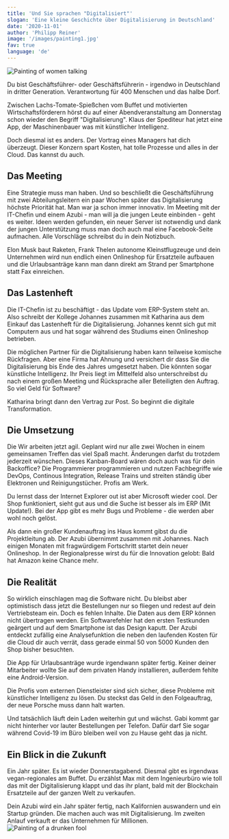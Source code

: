 ```yaml
---
title: 'Und Sie sprachen "Digitalisiert"'
slogan: 'Eine kleine Geschichte über Digitalisierung in Deutschland'
date: '2020-11-01'
author: 'Philipp Reiner'
image: '/images/painting1.jpg'
fav: true
language: 'de'
---
```

![Painting of women talking](/images/painting1.jpg)

Du bist Geschäftsführer- oder Geschäftsführerin - irgendwo in Deutschland in dritter Generation. Verantwortung für 400 Menschen und das halbe Dorf.

Zwischen Lachs-Tomate-Spießchen vom Buffet und motivierten Wirtschaftsförderern hörst du auf einer Abendveranstaltung am Donnerstag schon wieder den Begriff "Digitalisierung". Klaus der Spediteur hat jetzt eine App, der Maschinenbauer was mit künstlicher Intelligenz.

Doch diesmal ist es anders. Der Vortrag eines Managers hat dich überzeugt. Dieser Konzern spart Kosten, hat tolle Prozesse und alles in der Cloud. Das kannst du auch.

## Das Meeting
Eine Strategie muss man haben. Und so beschließt die Geschäftsführung mit zwei Abteilungsleitern ein paar Wochen später das Digitalisierung höchste Priorität hat. Man war ja schon immer innovativ. Im Meeting mit der IT-Chefin und einem Azubi - man will ja die jungen Leute einbinden - geht es weiter. Ideen werden gefunden, ein neuer Server ist notwendig und dank der jungen Unterstützung muss man doch auch mal eine Facebook-Seite aufmachen. Alle Vorschläge schreibst du in dein Notizbuch.

Elon Musk baut Raketen, Frank Thelen autonome Kleinstflugzeuge und dein Unternehmen wird nun endlich einen Onlineshop für Ersatzteile aufbauen und die Urlaubsanträge kann man dann direkt am Strand per Smartphone statt Fax einreichen.

## Das Lastenheft
Die IT-Chefin ist zu beschäftigt - das Update vom ERP-System steht an. Also schreibt der Kollege Johannes zusammen mit Katharina aus dem Einkauf das Lastenheft für die Digitalisierung. Johannes kennt sich gut mit Computern  aus und hat sogar während des Studiums einen Onlineshop betrieben. 

Die möglichen Partner für die Digitalisierung haben kann teilweise komische Rückfragen. Aber eine Firma hat Ahnung und versichert dir dass Sie die Digitalisierung bis Ende des Jahres umgesetzt haben. Die könnten sogar künstliche Intelligenz. Ihr Preis liegt im Mittelfeld also unterschreibst du nach einem großen Meeting und Rücksprache aller Beteiligten den Auftrag. So viel Geld für Software? 

Katharina bringt dann den Vertrag zur Post. So beginnt die digitale Transformation.

## Die Umsetzung
Die Wir arbeiten jetzt agil. Geplant wird nur alle zwei Wochen in einem gemeinsamen Treffen das viel Spaß macht. Änderungen darfst du trotzdem jederzeit wünschen. Dieses Kanban-Board wären doch auch was für dein Backoffice? Die Programmierer programmieren und nutzen Fachbegriffe wie DevOps, Continous Integration, Release Trains und streiten ständig über Elektronen und Reinigungstücher. Profis am Werk. 

Du lernst dass der Internet Explorer out ist aber Microsoft wieder cool. Der Shop funktioniert, sieht gut aus und die Suche ist besser als im ERP (Mit Update!). Bei der App gibt es mehr Bugs und Probleme - die werden aber wohl noch gelöst.

Als dann ein großer Kundenauftrag ins Haus kommt gibst du die Projektleitung ab. Der Azubi übernimmt zusammen mit Johannes. Nach einigen Monaten mit fragwürdigem Fortschritt startet dein neuer Onlineshop. In der Regionalpresse wirst du für die Innovation gelobt: Bald hat Amazon keine Chance mehr. 

## Die Realität
So wirklich einschlagen mag die Software nicht. Du bleibst aber optimistisch dass jetzt die Bestellungen nur so fliegen und redest auf dein Vertriebsteam ein. Doch es fehlen Inhalte. Die Daten aus dem  ERP können nicht übertragen werden. Ein Softwarefehler hat den ersten Testkunden geärgert und auf dem Smartphone ist das Design kaputt.  Der Azubi entdeckt zufällig eine Analysefunktion die neben den laufenden Kosten für die Cloud dir auch verrät, dass gerade einmal 50 von 5000 Kunden den Shop bisher besuchten.

Die App für Urlaubsanträge wurde irgendwann später fertig. Keiner deiner Mitarbeiter wollte Sie auf dem privaten Handy installieren, außerdem fehlte eine Android-Version.

Die Profis vom externen Dienstleister sind sich sicher, diese Probleme mit künstlicher Intelligenz zu lösen. Du steckst das Geld in den Folgeauftrag, der neue Porsche muss dann halt warten.

Und tatsächlich läuft dein Laden weiterhin gut und wächst. Gabi kommt gar nicht hinterher vor lauter Bestellungen per Telefon. Dafür darf Sie sogar während Covid-19 im Büro bleiben weil von zu Hause geht das ja nicht.

## Ein Blick in die Zukunft
Ein Jahr später. Es ist wieder Donnerstagabend. Diesmal gibt es irgendwas vegan-regionales am Buffet. Du erzählst Max mit dem Ingenieurbüro wie toll das mit der Digitalisierung klappt und das ihr plant, bald mit der Blockchain Ersatzteile auf der ganzen Welt zu verkaufen. 

Dein Azubi wird ein Jahr später fertig, nach Kalifornien auswandern und ein Startup gründen. Die machen auch was mit Digitalisierung. Im zweiten Anlauf verkauft er das Unternehmen für Millionen. 
![Painting of a drunken fool](/images/painting2.jpg)